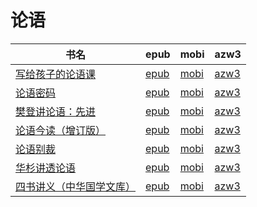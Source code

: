 # 论语

| 书名 | epub | mobi | azw3 |
| --- | --- | --- | --- |
| [写给孩子的论语课](http://ct.dalanmei.com/f/31084289-771228832-9ae3de) | [epub](http://ct.dalanmei.com/f/31084289-771228832-9ae3de) | [mobi](http://ct.dalanmei.com/f/31084289-771240624-7dc1f7) | [azw3](http://ct.dalanmei.com/f/31084289-771232634-5adf67) |
| [论语密码](http://ct.dalanmei.com/f/31084289-570171341-8fc54e) | [epub](http://ct.dalanmei.com/f/31084289-570171341-8fc54e) | [mobi](http://ct.dalanmei.com/f/31084289-570291884-a94bf7) | [azw3](http://ct.dalanmei.com/f/31084289-570360541-53889b) |
| [樊登讲论语：先进](http://ct.dalanmei.com/f/31084289-570166851-99bab8) | [epub](http://ct.dalanmei.com/f/31084289-570166851-99bab8) | [mobi](http://ct.dalanmei.com/f/31084289-570320582-79eb87) | [azw3](http://ct.dalanmei.com/f/31084289-571386744-fc2a12) |
| [论语今读（增订版）](http://ct.dalanmei.com/f/31084289-571654160-08da55) | [epub](http://ct.dalanmei.com/f/31084289-571654160-08da55) | [mobi](http://ct.dalanmei.com/f/31084289-572117343-ec4c18) | [azw3](http://ct.dalanmei.com/f/31084289-572179734-6b4281) |
| [论语别裁](http://ct.dalanmei.com/f/31084289-571638361-760dcb) | [epub](http://ct.dalanmei.com/f/31084289-571638361-760dcb) | [mobi](http://ct.dalanmei.com/f/31084289-572121111-903351) | [azw3](http://ct.dalanmei.com/f/31084289-572182604-c78467) |
| [华杉讲透论语](http://ct.dalanmei.com/f/31084289-571582744-fdacb5) | [epub](http://ct.dalanmei.com/f/31084289-571582744-fdacb5) | [mobi](http://ct.dalanmei.com/f/31084289-571736353-a89fdc) | [azw3](http://ct.dalanmei.com/f/31084289-571856507-33edac) |
| [四书讲义（中华国学文库）](http://ct.dalanmei.com/f/31084289-571523324-0468a9) | [epub](http://ct.dalanmei.com/f/31084289-571523324-0468a9) | [mobi](http://ct.dalanmei.com/f/31084289-571779459-6a75cb) | [azw3](http://ct.dalanmei.com/f/31084289-571879293-6fd52f) |
